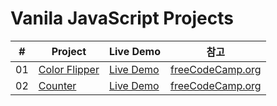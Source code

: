 # Vanila JavaScript Projects

|  #  | Project                                                                                    | Live Demo                                                                            | 참고                                                                    |
| :-: | ------------------------------------------------------------------------------------------ | ------------------------------------------------------------------------------------ | ----------------------------------------------------------------------- |
| 01  | [Color Flipper](https://github.com/dinomoon/Vanila-JavaScript/tree/master/Color%20Filpper) | [Live Demo](https://dinomoon.github.io/Vanila-JavaScript/Color%20Filpper/index.html) | [freeCodeCamp.org](https://www.youtube.com/watch?v=3PHXvlpOkf4&t=3073s) |
| 02  | [Counter](https://github.com/dinomoon/Vanila-JavaScript/tree/master/Counter)               | [Live Demo](https://dinomoon.github.io/Vanila-JavaScript/Counter/index.html)         | [freeCodeCamp.org](https://www.youtube.com/watch?v=3PHXvlpOkf4&t=3073s) |
